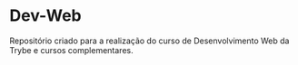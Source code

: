 # Dev-Web

Repositório criado para a realização do curso de Desenvolvimento Web da Trybe e cursos complementares.
